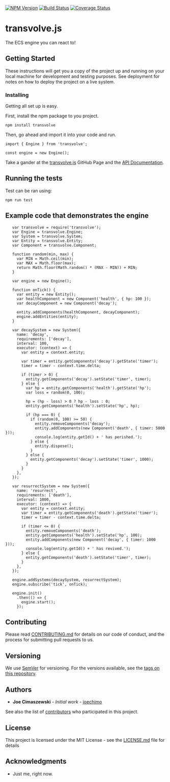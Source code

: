 [![NPM Version](https://badge.fury.io/js/transvolve.svg)](https://npmjs.org/packages/transvolve) [![Build Status](https://travis-ci.org/joechimo/transvolve.svg?branch=master)](https://travis-is.org/joechimo/transvolve) [![Coverage Status](https://coveralls.io/repos/github/joechimo/transvolve/badge.svg?branch=master)](https://coveralls.io/github/joechimo/transvolve)

# transvolve.js

The ECS engine you can react to!

## Getting Started

These instructions will get you a copy of the project up and running on your local machine for development and testing purposes. See deployment for notes on how to deploy the project on a live system.

### Installing

Getting all set up is easy.

First, install the npm package to you project.

```
npm install transvolve
```

Then, go ahead and import it into your code and run.

```
import { Engine } from 'transvolve';

const engine = new Engine();
```

Take a gander at the [transvolve.js](https://joechimo.github.io/transvolve/) GitHub Page and the [API Documentation](https://joechimo.github.io/transvolve/docs/).

## Running the tests

Test can be ran using:

```
npm run test
```

## Example code that demonstrates the engine

```
   var transvolve = require('transvolve');
   var Engine = transvolve.Engine;
   var System = transvolve.System;
   var Entity = transvolve.Entity;
   var Component = transvolve.Component;
   
   function random(min, max) {
     var MIN = Math.ceil(min);
     var MAX = Math.floor(max);
     return Math.floor(Math.random() * (MAX - MIN)) + MIN;
   }
   
   var engine = new Engine();
   
   function onTick() {
     var entity = new Entity();
     var healthComponent = new Component('health', { hp: 100 });
     var decayComponent = new Component('decay');
   
     entity.addComponents(healthComponent, decayComponent);
     engine.addEntities(entity);
   }
   
   var decaySystem = new System({
     name: 'decay',
     requirements: ['decay'],
     interval: 100,
     executor: (context) => {
       var entity = context.entity;
   
       var timer = entity.getComponents('decay').getState('timer');
       timer = timer - context.time.delta;
   
       if (timer > 0) {
         entity.getComponents('decay').setState('timer', timer);
       } else {
         var hp = entity.getComponents('health').getState('hp');
         var loss = random(0, 100);
   
         hp = (hp - loss) > 0 ? hp - loss : 0;
         entity.getComponents('health').setState('hp', hp);
   
         if (hp === 0) {
           if (random(0, 100) >= 50) {
             entity.removeComponents('decay');
             entity.addComponents(new Component('death', { timer: 5000 }));
             console.log(entity.getId() + ' has perished.');
           } else {
             entity.dispose();
           }
         } else {
           entity.getComponents('decay').setState('timer', 1000);
         }
       }
     },
   });
   
   var resurrectSystem = new System({
     name: 'resurrect',
     requirements: ['death'],
     interval: 1000,
     executor: (context) => {
       var entity = context.entity;
       var timer = entity.getComponents('death').getState('timer');
       timer = timer - context.time.delta;
   
       if (timer <= 0) {
         entity.removeComponents('death');
         entity.getComponents('health').setState('hp', 100);
         entity.addComponents(new Component('decay', { timer: 1000 }));
         console.log(entity.getId() + ' has revived.');
       } else {
         entity.getComponents('death').setState('timer', timer);
       }
     },
   });
   
   engine.addSystems(decaySystem, resurrectSystem);
   engine.subscribe('tick', onTick);
   
   engine.init()
     .then(() => {
       engine.start();
     });
```

## Contributing

Please read [CONTRIBUTING.md](https://gist.github.com/PurpleBooth/b24679402957c63ec426) for details on our code of conduct, and the process for submitting pull requests to us.

## Versioning

We use [SemVer](http://semver.org/) for versioning. For the versions available, see the [tags on this repository](https://github.com/your/project/tags). 

## Authors

* **Joe Cimaszewski** - *Initial work* - [joechimo](https://github.com/joechimo)

See also the list of [contributors](https://github.com/your/project/contributors) who participated in this project.

## License

This project is licensed under the MIT License - see the [LICENSE.md](LICENSE.md) file for details

## Acknowledgments

* Just me, right now.
